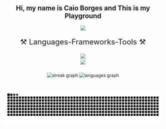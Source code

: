 <h2 align="center">Hi, my name is Caio Borges and This is my Playground</h2>

<div align="center">
  <img height="150" src="https://i.giphy.com/media/v1.Y2lkPTc5MGI3NjExOGtvN3YzM3F6YW51ZzRkbnkzcjFqODllODR1djkxY3pqM3Vnd3lhdiZlcD12MV9pbnRlcm5hbF9naWZfYnlfaWQmY3Q9Zw/13vUilgTzVIGQM/giphy.gif">
</div>

####

<div align="center" style="font-size: x-large ">
⚒️ Languages-Frameworks-Tools ⚒️
</div> 

###

<div align="center">
    <img src="https://skillicons.dev/icons?i=php,laravel,linux,html,css,tailwind,github,git,javascript" /><br>
    <img src="https://skillicons.dev/icons?i=mysql,npm,phpstorm,postgres,ubuntu,docker" /><br>
</div>
    
###

<div align="center">
  <img src="https://streak-stats.demolab.com?user=bor-ges&locale=pt-br&mode=daily&theme=react&hide_border=true&border_radius=5&date_format=j%20M%5B%20Y%5D" height="150" alt="streak graph"/>
  <img src="https://github-readme-stats.vercel.app/api/top-langs?username=bor-ges&locale=pt-br&hide_title=false&layout=compact&card_width=320&langs_count=5&theme=react&hide_border=true" height="150" alt="languages graph"/>
</div>

###

<br clear="both">

<div align="center">
    <img src="https://raw.githubusercontent.com/bor-ges/bor-ges/output/snake.svg" alt="Snake animation" />
</div>